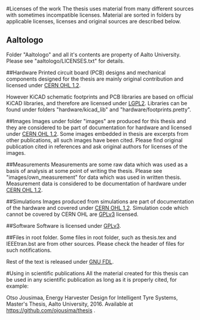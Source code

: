 #Licenses of the work
The thesis uses material from many different sources with sometimes incompatible licenses. Material are sorted in folders by applicable licenses, licenses and original sources are described below. 
## Aaltologo
Folder "Aaltologo" and all it's contents are property of Aalto University. Please see "aaltologo/LICENSES.txt" for details.

##Hardware
Printed circuit board (PCB) designs and mechanical components designed for the thesis are mainly original contribution and licensed under [CERN OHL 1.2](http://www.ohwr.org/attachments/2388/cern_ohl_v_1_2.txt).

However KiCAD schematic footprints and PCB libraries are based on official KiCAD libraries, and therefore are licensed under [LGPL2](https://github.com/KiCad/kicad-library/blob/master/COPYRIGHT.txt). Libraries can be found under folders "hardware/kicad_lib" and "hardware/footprints.pretty".

##Images
Images under folder "images" are produced for this thesis and they are considered to be part of documentation for hardware and licensed under [CERN OHL 1.2](http://www.ohwr.org/attachments/2388/cern_ohl_v_1_2.txt). Some images embedded in thesis are excerpts from other publications, all such images have been cited. Please find original publication cited in references and ask original authors for licenses of the images.

##Measurements
Measurements are some raw data which was used as a basis of analysis at some point of writing the thesis. Please see "images/own_measurement" for data which was used in written thesis. Measurement data is considered to be documentation of hardware under [CERN OHL 1.2](http://www.ohwr.org/attachments/2388/cern_ohl_v_1_2.txt).

##Simulations
Images produced from simulations are part of documentation of the hardware and covered under [CERN OHL 1.2](http://www.ohwr.org/attachments/2388/cern_ohl_v_1_2.txt). Simulation code which cannot be covered by CERN OHL are [GPLv3](http://www.gnu.org/licenses/gpl-3.0.html) licensed.

##Software
Software is licensed under  [GPLv3](http://www.gnu.org/licenses/gpl-3.0.html).

##Files in root folder. 
Some files in root folder, such as thesis.tex and IEEEtran.bst are from other sources. Please check the header of files for such notifications. 

Rest of the text is released under [GNU FDL](http://www.gnu.org/licenses/fdl.html).

#Using in scientific publications
All the material created for this thesis can be used in any  scientific publication as long as it is properly cited, for example: 

Otso Jousimaa, Energy Harvester Design for Intelligent Tyre Systems, Master's Thesis, Aalto University, 2016. Available at https://github.com/ojousima/thesis .
